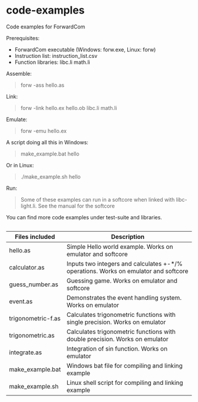 # code-examples
Code examples for ForwardCom

Prerequisites:
* ForwardCom executable (Windows: forw.exe, Linux: forw)
* Instruction list: instruction_list.csv
* Function libraries: libc.li math.li

Assemble:
> forw -ass hello.as

Link:
> forw -link hello.ex hello.ob libc.li math.li

Emulate:
> forw -emu hello.ex

A script doing all this in Windows:
> make_example.bat hello

Or in Linux: 
>./make_example.sh hello

Run:
>Some of these examples can run in a softcore when linked with libc-light.li. 
>See the manual for the softcore


You can find more code examples under test-suite and libraries.

##

Files included |  Description
--- | ---
hello.as  |  Simple Hello world example. Works on emulator and softcore
calculator.as   |    Inputs two integers and calculates +-*/% operations. Works on emulator and softcore
guess_number.as  |   Guessing game. Works on emulator and softcore
event.as  |   Demonstrates the event handling system. Works on emulator
trigonometric-f.as  |  Calculates trigonometric functions with single precision. Works on emulator
trigonometric.as  |  Calculates trigonometric functions with double precision. Works on emulator
integrate.as  |  Integration of sin function. Works on emulator
make_example.bat  |   Windows bat file for compiling and linking example
make_example.sh  |  Linux shell script for compiling and linking example
